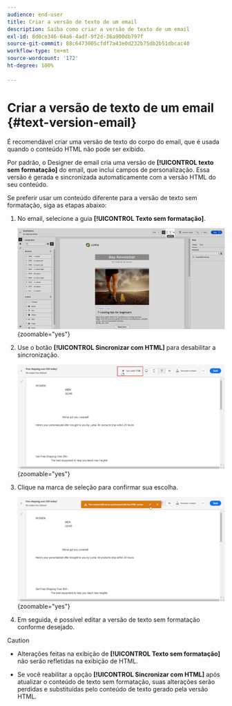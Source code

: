 ```yaml
---
audience: end-user
title: Criar a versão de texto de um email
description: Saiba como criar a versão de texto de um email
exl-id: 8d0ce346-64a6-4adf-9f2d-36a900db797f
source-git-commit: 88c6473005cfdf7a43e0d232b75db2b51dbcac40
workflow-type: tm+mt
source-wordcount: '172'
ht-degree: 100%

---
```


# Criar a versão de texto de um email {#text-version-email}

É recomendável criar uma versão de texto do corpo do email, que é usada quando o conteúdo HTML não pode ser exibido.

Por padrão, o Designer de email cria uma versão de **[!UICONTROL texto sem formatação]** do email, que inclui campos de personalização. Essa versão é gerada e sincronizada automaticamente com a versão HTML do seu conteúdo.

Se preferir usar um conteúdo diferente para a versão de texto sem formatação, siga as etapas abaixo:

1. No email, selecione a guia **[!UICONTROL Texto sem formatação]**.

   ![](assets/text_version_3.png){zoomable=&quot;yes&quot;}

1. Use o botão **[!UICONTROL Sincronizar com HTML]** para desabilitar a sincronização.

   ![](assets/text_version_1.png){zoomable=&quot;yes&quot;}

1. Clique na marca de seleção para confirmar sua escolha.

   ![](assets/text_version_2.png){zoomable=&quot;yes&quot;}

1. Em seguida, é possível editar a versão de texto sem formatação conforme desejado.

>[!CAUTION]
>
>* Alterações feitas na exibição de **[!UICONTROL Texto sem formatação]** não serão refletidas na exibição de HTML.
>
>* Se você reabilitar a opção **[!UICONTROL Sincronizar com HTML]** após atualizar o conteúdo de texto sem formatação, suas alterações serão perdidas e substituídas pelo conteúdo de texto gerado pela versão HTML.
